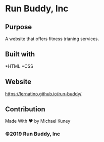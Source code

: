 # Run Buddy, Inc

## Purpose
A website that offers fitness trianing services.

## Built with
*HTML
*CSS

## Website
https://lernatino.github.io/run-buddy/

## Contribution
Made With ❤️ by Michael Kuney

### ©️2019 Run Buddy, Inc
